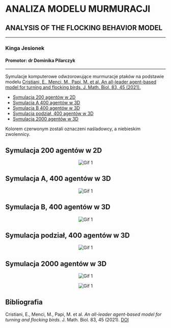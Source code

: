 # ANALIZA MODELU MURMURACJI
## ANALYSIS OF THE FLOCKING BEHAVIOR MODEL
---
### Kinga Jesionek
#### Promotor: dr Dominika Pilarczyk
---

Symulacje komputerowe odwzorowujące murmuracje ptaków na podstawie modelu [Cristiani, E., Menci, M., Papi, M. et al. An all-leader agent-based model for turning and flocking birds. J. Math. Biol. 83, 45 (2021).](#bibliografia)


- [Symulacja 200 agentów w 2D](#symulacja-200-agentów-w-2d)
- [Symulacja A 400 agentów w 3D](#symulacja-a,-400-agentów-w-3d)
- [Symulacja B 400 agentów w 3D](#symulacja-b,-400-agentów-w-3d)
- [Symulacja podział, 400 agentów w 3D](#symulacja-podział-400-agentów-w-3d)
- [Symulacja 2000 agentów w 3D](#symulacja-2000-agentów-w-3d)

Kolorem czerwonym zostali oznaczeni naśladowcy, a niebieskim zwolennicy.
## Symulacja 200 agentów w 2D

<p align="center">
  <img src="gif/symulacja200.gif" alt="Gif 1">
</p>

## Symulacja A, 400 agentów w 3D

<p align="center">
  <img src="gif/symulacjaA_400.gif" alt="Gif 1">
</p>

## Symulacja B, 400 agentów w 3D
<p align="center">
  <img src="gif/symulacjaB_400.gif" alt="Gif 1">
</p>

## Symulacja podział, 400 agentów w 3D
<p align="center">
  <img src="gif/symulacja_podzial_400.gif" alt="Gif 1">
</p>

## Symulacja 2000 agentów w 3D
<p align="center">
  <img src="gif/symulacja_2000_1.gif" alt="Gif 1">
</p>

<p align="center">
  <img src="gif/symulacja_2000_2.gif" alt="Gif 1">
</p>

## Bibliografia
Cristiani, E., Menci, M., Papi, M. et al. *An all-leader agent-based model for turning and flocking birds.* J. Math. Biol. 83, 45 (2021). 
[DOI](https://doi.org/10.1007/s00285-021-01675-2)